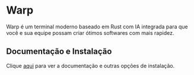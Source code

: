 # Warp

Warp é um terminal moderno baseado em Rust com IA integrada para que você e sua equipe possam criar ótimos softwares com mais rapidez.

## Documentação e Instalação

Clique [aqui](https://www.warp.dev) para ver a documentação e outras opções de instalação.
